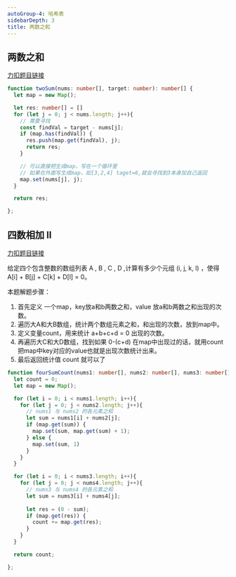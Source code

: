 ```yaml
---
autoGroup-4: 哈希表
sidebarDepth: 3
title: 两数之和
---
```


## 两数之和
[力扣题目链接](https://leetcode.cn/problems/two-sum/)


```ts
function twoSum(nums: number[], target: number): number[] {
  let map = new Map();

  let res: number[] = []
  for (let j = 0; j < nums.length; j++){
    // 需要寻找
    const findVal = target - nums[j];
    if (map.has(findVal)) {
      res.push(map.get(findVal), j);
      return res;
    }

    // 可以直接把生成map，写在一个循环里
    // 如果在外面写生成map，如[3,2,4] taget=6,就会寻找到3本身加自己返回
    map.set(nums[j], j);
  }

  return res;

};
```

## 四数相加 II
[力扣题目链接](https://leetcode.cn/problems/4sum-ii/)

给定四个包含整数的数组列表 A , B , C , D ,计算有多少个元组 (i, j, k, l) ，使得 A[i] + B[j] + C[k] + D[l] = 0。

本题解题步骤：

1. 首先定义 一个map，key放a和b两数之和，value 放a和b两数之和出现的次数。
2. 遍历大A和大B数组，统计两个数组元素之和，和出现的次数，放到map中。
3. 定义变量count，用来统计 a+b+c+d = 0 出现的次数。
4. 再遍历大C和大D数组，找到如果 0-(c+d) 在map中出现过的话，就用count把map中key对应的value也就是出现次数统计出来。
5. 最后返回统计值 count 就可以了

```ts
function fourSumCount(nums1: number[], nums2: number[], nums3: number[], nums4: number[]): number {
  let count = 0;
  let map = new Map();

  for (let i = 0; i < nums1.length; i++){
    for (let j = 0; j < nums2.length; j++){
      // nums1 与 nums2 的各元素之和
      let sum = nums1[i] + nums2[j];
      if (map.get(sum)) {
        map.set(sum, map.get(sum) + 1);
      } else {
        map.set(sum, 1)
      }
    }
  }

  for (let i = 0; i < nums3.length; i++){
    for (let j = 0; j < nums4.length; j++){
      // nums3 与 nums4 的各元素之和
      let sum = nums3[i] + nums4[j];
      
      let res = (0 - sum);
      if (map.get(res)) {
        count += map.get(res);
      }
    }
  }

  return count;

};
```